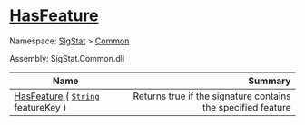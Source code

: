 # [HasFeature](./Signature-100663444.md)

Namespace: [SigStat]() > [Common](./../README.md)

Assembly: SigStat.Common.dll

| Name | Summary  |
| ------| -----------:|
| [HasFeature](./Signature-100663444.md) ( [`String`](https://docs.microsoft.com/en-us/dotnet/api/System.String) featureKey ) | Returns true if the signature contains the specified feature

